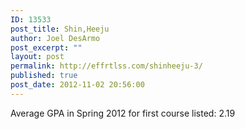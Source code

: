 ```yaml
---
ID: 13533
post_title: Shin,Heeju
author: Joel DesArmo
post_excerpt: ""
layout: post
permalink: http://effrtlss.com/shinheeju-3/
published: true
post_date: 2012-11-02 20:56:00
---
```

<p>Average GPA in Spring 2012 for first course listed: 2.19</p>